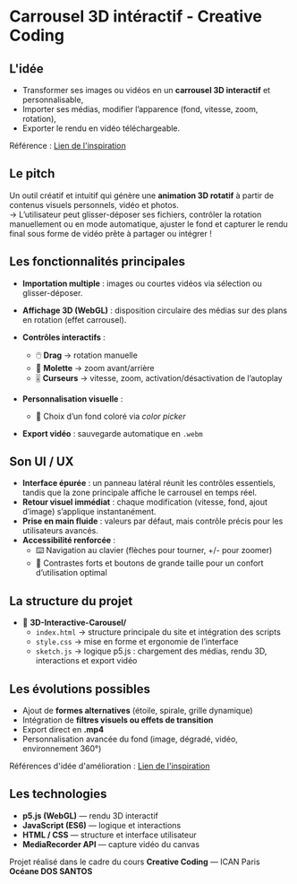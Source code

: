 # Carrousel 3D intéractif - Creative Coding

## L'idée 
- Transformer ses images ou vidéos en un **carrousel 3D interactif** et personnalisable,
- Importer ses médias, modifier l’apparence (fond, vitesse, zoom, rotation),
- Exporter le rendu en vidéo téléchargeable.

Référence : [Lien de l'inspiration](https://fr.pinterest.com/pin/649644315050761798/)

## Le pitch  
Un outil créatif et intuitif qui génère une **animation 3D rotatif** à partir de contenus visuels personnels, vidéo et photos.  
→ L’utilisateur peut glisser-déposer ses fichiers, contrôler la rotation manuellement ou en mode automatique, ajuster le fond et capturer le rendu final sous forme de vidéo prête à partager ou intégrer !

## Les fonctionnalités principales  
* **Importation multiple** : images ou courtes vidéos via sélection ou glisser-déposer.  
* **Affichage 3D (WebGL)** : disposition circulaire des médias sur des plans en rotation (effet carrousel).  
* **Contrôles interactifs** :  
  * 🖱️ **Drag** → rotation manuelle  
  * 🧭 **Molette** → zoom avant/arrière  
  * 🎚️ **Curseurs** → vitesse, zoom, activation/désactivation de l’autoplay  
* **Personnalisation visuelle** :  
  * 🎨 Choix d’un fond coloré via *color picker*  
  
* **Export vidéo** : sauvegarde automatique en `.webm`

## Son UI / UX  

* **Interface épurée** : un panneau latéral réunit les contrôles essentiels, tandis que la zone principale affiche le carrousel en temps réel.  
* **Retour visuel immédiat** : chaque modification (vitesse, fond, ajout d’image) s’applique instantanément.  
* **Prise en main fluide** : valeurs par défaut, mais contrôle précis pour les utilisateurs avancés.  
* **Accessibilité renforcée** :  
  * ⌨️ Navigation au clavier (flèches pour tourner, +/- pour zoomer)  
  * 🌈 Contrastes forts et boutons de grande taille pour un confort d’utilisation optimal  

## La structure du projet

- 📁 **3D-Interactive-Carousel/**  
  - `index.html` → structure principale du site et intégration des scripts  
  - `style.css` → mise en forme et ergonomie de l’interface  
  - `sketch.js` → logique p5.js : chargement des médias, rendu 3D, interactions et export vidéo

## Les évolutions possibles  

* Ajout de **formes alternatives** (étoile, spirale, grille dynamique)  
* Intégration de **filtres visuels ou effets de transition**  
* Export direct en **.mp4**  
* Personnalisation avancée du fond (image, dégradé, vidéo, environnement 360°) 

Références d'idée d'amélioration : [Lien de l'inspiration](https://fr.pinterest.com/pin/278589926953392048/)

## Les technologies  
* **p5.js (WebGL)** — rendu 3D interactif  
* **JavaScript (ES6)** — logique et interactions  
* **HTML / CSS** — structure et interface utilisateur  
* **MediaRecorder API** — capture vidéo du canvas

Projet réalisé dans le cadre du cours **Creative Coding** 
— ICAN Paris **Océane DOS SANTOS**

